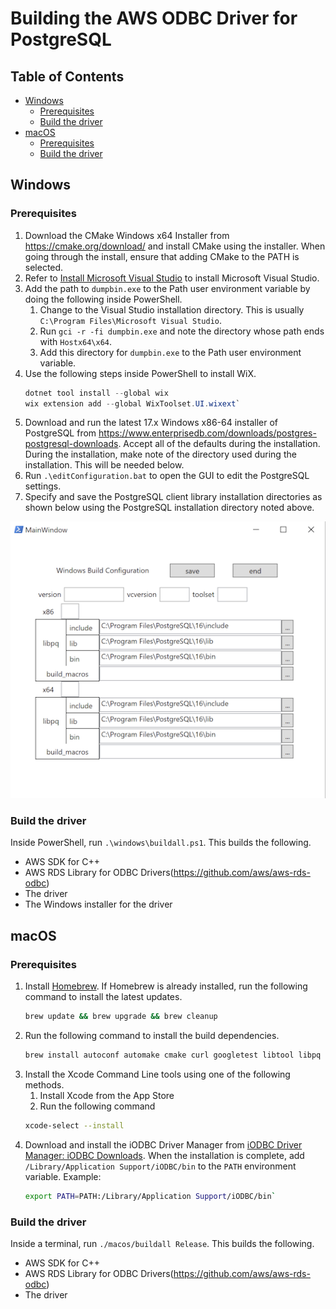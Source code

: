 # Building the AWS ODBC Driver for PostgreSQL

## Table of Contents
- [Windows](#windows)
    - [Prerequisites](#prerequisites)
    - [Build the driver](#build-the-driver)
- [macOS](#macos)
    - [Prerequisites](#prerequisites-1)
    - [Build the driver](#build-the-driver-1)

## Windows

### Prerequisites
1. Download the CMake Windows x64 Installer from https://cmake.org/download/ and install CMake using the installer. When going through the install, ensure that adding CMake to the PATH is selected.
1. Refer to [Install Microsoft Visual Studio](https://github.com/aws/aws-rds-odbc/blob/main/docs/InstallMicrosoftVisualStudio.md) to install Microsoft Visual Studio.
1. Add the path to `dumpbin.exe` to the Path user environment variable by doing the following inside PowerShell.
    1. Change to the Visual Studio installation directory.
    This is usually `C:\Program Files\Microsoft Visual Studio`.
    1. Run `gci -r -fi dumpbin.exe` and note the directory whose path ends with `Hostx64\x64`.
    1. Add this directory for `dumpbin.exe` to the Path user environment variable.
1. Use the following steps inside PowerShell to install WiX.
   ```PowerShell
   dotnet tool install --global wix
   wix extension add --global WixToolset.UI.wixext`
   ```
1. Download and run the latest 17.x Windows x86-64 installer of PostgreSQL from https://www.enterprisedb.com/downloads/postgres-postgresql-downloads. Accept all of the defaults during the installation. During the installation, make note of the directory used during the installation. This will be needed below.
1. Run `.\editConfiguration.bat` to open the GUI to edit the PostgreSQL settings.
1. Specify and save the PostgreSQL client library installation directories as shown below using the PostgreSQL installation directory noted above.

![Configure PostgreSQL directories](../img/ConfigurePostgreSQLDirectories.png?raw=true "Configure PostgreSQL directories")

### Build the driver
Inside PowerShell, run `.\windows\buildall.ps1`. This builds the following.
- AWS SDK for C++
- AWS RDS Library for ODBC Drivers(https://github.com/aws/aws-rds-odbc)
- The driver
- The Windows installer for the driver

## macOS

### Prerequisites
1. Install [Homebrew](https://brew.sh/). If Homebrew is already installed, run the following command to install the latest updates.
   ```bash
   brew update && brew upgrade && brew cleanup
   ```
1. Run the following command to install the build dependencies.
   ```bash
   brew install autoconf automake cmake curl googletest libtool libpq unixodbc zlib
   ```
1. Install the Xcode Command Line tools using one of the following methods.
   1. Install Xcode from the App Store
   1. Run the following command
   ```bash
   xcode-select --install
   ```
1. Download and install the iODBC Driver Manager from
   [iODBC Driver Manager: iODBC Downloads](https://www.iodbc.org/wiki/iodbcWiki/Downloads). When the installation is complete, add `/Library/Application Support/iODBC/bin` to the `PATH` environment variable.
   Example:
   ```Bash
   export PATH=PATH:/Library/Application Support/iODBC/bin`
   ```

### Build the driver
Inside a terminal, run `./macos/buildall Release`. This builds the following.
- AWS SDK for C++
- AWS RDS Library for ODBC Drivers(https://github.com/aws/aws-rds-odbc)
- The driver
